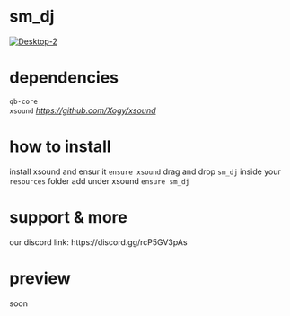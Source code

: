 <h1>sm_dj</h1>

<a href="https://ibb.co/r2kFv6Sf"><img src="https://i.ibb.co/GQ7nF2L3/Desktop-2.png" alt="Desktop-2" border="0"></a>

<h1>dependencies</h1>

```qb-core```
<br>
```xsound``` 
<i>https://github.com/Xogy/xsound</i>

<h1>how to install</h1>

install xsound and ensur it ```ensure xsound```
drag and drop ```sm_dj``` inside your ```resources``` folder
add under xsound ```ensure sm_dj```

<h1>support & more</h1>
our discord link: https://discord.gg/rcP5GV3pAs

<h1>preview</h1>

soon
